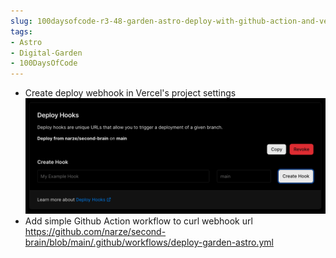 ```yaml
---
slug: 100daysofcode-r3-48-garden-astro-deploy-with-github-action-and-vercel-deploy-webhook
tags:
- Astro
- Digital-Garden
- 100DaysOfCode
---
```


- Create deploy webhook in Vercel's project settings ![](1-Projects/100DaysOfCode-R3/attachments/Pasted%20image%2020230626230056.png)
- Add simple Github Action workflow to curl webhook url https://github.com/narze/second-brain/blob/main/.github/workflows/deploy-garden-astro.yml